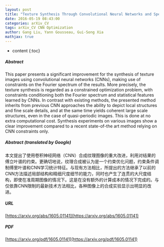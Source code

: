 ```yaml
---
layout: post
title: "Texture Synthesis Through Convolutional Neural Networks and Spectrum Constraints"
date: 2016-05-19 08:43:00
categories: arXiv_CV
tags: arXiv_CV CNN Optimization
author: Gang Liu, Yann Gousseau, Gui-Song Xia
mathjax: true
---
```


* content
{:toc}

##### Abstract
This paper presents a significant improvement for the synthesis of texture images using convolutional neural networks (CNNs), making use of constraints on the Fourier spectrum of the results. More precisely, the texture synthesis is regarded as a constrained optimization problem, with constraints conditioning both the Fourier spectrum and statistical features learned by CNNs. In contrast with existing methods, the presented method inherits from previous CNN approaches the ability to depict local structures and fine scale details, and at the same time yields coherent large scale structures, even in the case of quasi-periodic images. This is done at no extra computational cost. Synthesis experiments on various images show a clear improvement compared to a recent state-of-the art method relying on CNN constraints only.

##### Abstract (translated by Google)
本文提出了使用卷积神经网络（CNN）合成纹理图像的重大改进，利用对结果的傅立叶谱的约束。更确切地说，纹理合成被认为是一个约束优化问题，约束条件调制傅里叶谱和CNN学习统计特征。与现有方法相比，所提出的方法继承了以前的CNN方法描述局部结构和精细尺度细节的能力，同时也产生了连贯的大尺度结构，即使在准周期图像的情况下。这是在没有额外的计算成本的情况下完成的。与仅依靠CNN限制的最新技术方法相比，各种图像上的合成实验显示出明显的改进。

##### URL
[https://arxiv.org/abs/1605.01141](https://arxiv.org/abs/1605.01141)

##### PDF
[https://arxiv.org/pdf/1605.01141](https://arxiv.org/pdf/1605.01141)

